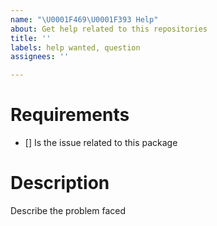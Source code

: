 ```yaml
---
name: "\U0001F469‍\U0001F393 Help"
about: Get help related to this repositories
title: ''
labels: help wanted, question
assignees: ''

---
```


# Requirements
- [] Is the issue related to this package
# Description
Describe the problem faced
